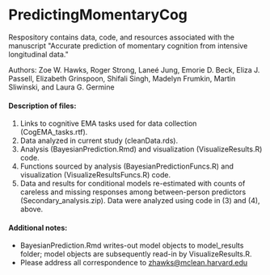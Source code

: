 # PredictingMomentaryCog
Respository contains data, code, and resources associated with the manuscript "Accurate prediction of momentary cognition from intensive longitudinal data."

Authors: Zoe W. Hawks, Roger Strong, Laneé Jung, Emorie D. Beck, Eliza J. Passell, Elizabeth Grinspoon, Shifali Singh, Madelyn Frumkin, Martin Sliwinski, and Laura G. Germine

#### Description of files:

1. Links to cognitive EMA tasks used for data collection (CogEMA_tasks.rtf).  
2. Data analyzed in current study (cleanData.rds).  
3. Analysis (BayesianPrediction.Rmd) and visualization (VisualizeResults.R) code.  
4. Functions sourced by analysis (BayesianPredictionFuncs.R) and visualization (VisualizeResultsFuncs.R) code.  
5. Data and results for conditional models re-estimated with counts of careless and missing responses among between-person predictors (Secondary_analysis.zip). Data were analyzed using code in (3) and (4), above.  

#### Additional notes:  

* BayesianPrediction.Rmd writes-out model objects to model_results folder; model objects are subsequently read-in by VisualizeResults.R.  
* Please address all correspondence to zhawks@mclean.harvard.edu
